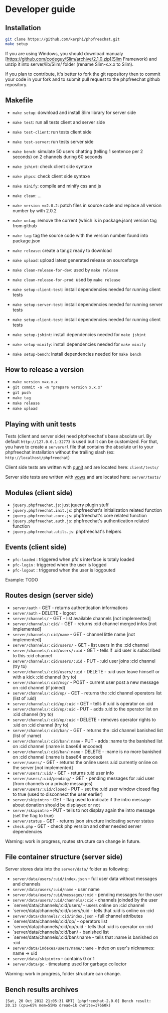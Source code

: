 # Developer guide

## Installation

```bash
git clone https://github.com/kerphi/phpfreechat.git
make setup
```

If you are using Windows, you should download manualy [https://github.com/codeguy/Slim/archive/2.1.0.zip](Slim Framework)
and unzip it into server/lib/Slim/ folder (rename Slim-x.x.x to Slim).

If you plan to contribute, it's better to fork the git repository then to commit your code in your fork and to submit
pull request to the phpfreechat github repository.

## Makefile

* `make setup`: download and install Slim library for server side
* `make test`: run all tests client and server side
* `make test-client`: run tests client side
* `make test-server`: run tests server side
* `make bench`: simulate 50 users chatting (telling 1 sentence per 2 seconds) on 2 channels during 60 seconds
* `make jshint`: check client side syntaxe
* `make phpcs`: check client side syntaxe
* `make minify`: compile and minify css and js
* `make clean`: ...

* `make version v=2.0.2`: patch files in source code and replace all version number by with 2.0.2
* `make untag`: remove the current (which is in package.json) version tag from github
* `make tag`: tag the source code with the version number found into package.json
* `make release`: create a tar.gz ready to download
* `make upload`: upload latest generated release on sourceforge
* `make clean-release-for-dev`: used by `make release`
* `make clean-release-for-prod`: used by `make release`

* `make setup-client-test`: install dependencies needed for running client tests
* `make setup-server-test`: install dependencies needed for running server tests
* `make setup-client-test`: install dependencies needed for running client tests
* `make setup-jshint`: install dependencies needed for `make jshint`
* `make setup-minify`: install dependencies needed for `make minify`
* `make setup-bench`: install dependencies needed for `make bench`

## How to release a version

* `make version v=x.x.x`
* `git commit -a -m "prepare version x.x.x"`
* `git push`
* `make tag`
* `make release`
* `make upload`

## Playing with unit tests

Tests (client and server side) need phpfreechat's base absolute url. By default `http://127.0.0.1:32773` is used but it can be customized. For that, you have to create a `serverurl` file that contains the absolute url to your phpfreechat installation without the trailing slash  (ex: ``http://localhost/phpfreechat``)

Client side tests are written with [qunit](http://qunitjs.com/) and are located here: `client/tests/`

Server side tests are written with [vows](http://vowsjs.org/) and are located here: `server/tests/`


## Modules (client side)

* `jquery.phpfreechat.js`: just jquery plugin stuff
* `jquery.phpfreechat.init.js`: phpfreechat's initialization related function
* `jquery.phpfreechat.core.js`: phpfreechat's core related function
* `jquery.phpfreechat.auth.js`: phpfreechat's authentication related function
* `jquery.phpfreechat.utils.js`: phpfreechat's helpers

## Events (client side)

* `pfc-loaded` : triggered when pfc's interface is totaly loaded
* `pfc-login` : triggered when the user is logged
* `pfc-logout` : triggered when the user is loggouted

Example: TODO

## Routes design (server side)

* `server/auth`                          - GET    - returns authentication informations
* `server/auth`                          - DELETE - logout
* `server/channels/`                     - GET    - list available channels [not implemented]
* `server/channels/:cid/`                - GET    - returns :cid channel merged infos [not implemented]
* `server/channels/:cid/name`            - GET    - channel little name [not implemented]
* `server/channels/:cid/users/`          - GET    - list users in the :cid channel
* `server/channels/:cid/users/:uid`      - GET    - tells if :uid user is subscribed to this :cid channel
* `server/channels/:cid/users/:uid`      - PUT    - :uid user joins :cid channel (try to)
* `server/channels/:cid/users/:uid`      - DELETE - :uid user leave himself or with a kick :cid channel (try to)
* `server/channels/:cid/msg/`            - POST   - current user post a new message on :cid channel (if joined)
* `server/channels/:cid/op/`             - GET    - returns the :cid channel operators list (list of :uid)
* `server/channels/:cid/op/:uid`         - GET    - tells if :uid is operator on :cid
* `server/channels/:cid/op/:uid`         - PUT    - adds :uid to the operator list on :cid channel (try to)
* `server/channels/:cid/op/:uid`         - DELETE - removes operator rights to :uid on :cid channel (try to)
* `server/channels/:cid/ban/`            - GET    - returns the :cid channel banished list (list of :name)
* `server/channels/:cid/ban/:name`       - PUT    - adds :name to the banished list on :cid channel (:name is base64 encoded)
* `server/channels/:cid/ban/:name`       - DELETE - :name is no more banished on :cid channel (:name is base64 encoded)
* `server/users/`                        - GET    - returns the online users :uid currently online on the server [not implemented]
* `server/users/:uid/`                   - GET    - returns :uid user info
* `server/users/:uid/pending/`           - GET    - pending messages for :uid user (from channels or a private messages)
* `server/users/:uid/closed`             - PUT    - set the :uid user window closed flag to true (used to disconnect the user earlier)
* `server/skipintro`                     - GET    - flag used to indicate if the intro message about donation should be displayed or not
* `server/skipintro`                     - PUT    - tells to not display again the intro message (set the flag to true)
* `server/status`                        - GET    - returns json structure indicating server status
* `check.php`                            - GET    - check php version and other needed server dependencies

Warning: work in progress, routes structure can change in future.

## File container structure (server side)

Server stores data into the `server/data/` folder as following:

* `server/data/users/:uid/index.json`         - full user data without messages and channels
* `server/data/users/:uid/name`               - user name
* `server/data/users/:uid/messages/:mid`      - pending messages for the user
* `server/data/users/:uid/channels/:cid`      - channels joinded by the user
* `server/data/channels/:cid/users/           - users online on :cid channel
* `server/data/channels/:cid/users/:uid       - tells that :uid is online on :cid
* `server/data/channels/:cid/index.json`      - full channel attributes
* `server/data/channels/:cid/op/              - operators list
* `server/data/channels/:cid/op/:uid          - tells that :uid is operator on :cid
* `server/data/channels/:cid/ban/             - banished list
* `server/data/channels/:cid/ban/:name        - tells that :name is banished on :cid
* `server/data/indexes/users/name/:name`      - index on user's nicknames: name -> uid
* `server/data/skipintro`                     - contains 0 or 1
* `server/data/gc`                            - timestamp used for garbage collector

Warning: work in progress, folder structure can change.

## Bench results archives

```
[Sat, 20 Oct 2012 21:05:31 GMT] [phpfreechat-2.0.0] Bench result: 20.13 (cpu=65% mem=55Mo dread=1k dwrite=17660k)
```